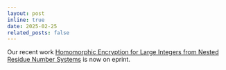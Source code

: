 ```yaml
---
layout: post
inline: true
date: 2025-02-25
related_posts: false
---
```


Our recent work [Homomorphic Encryption for Large Integers from Nested Residue Number Systems](https://eprint.iacr.org/2025/346) is now on eprint.
